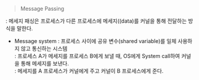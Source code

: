 
> Message Passing

: 메세지 패싱은 프로세스가 다른 프로세스에 메세지((data)를 커널을 통해 전달하는 방식을 말한다.<br> 

* Message system 
: 프로세스 사이에 공유 변수(shared variable)를 일체 사용하지 않고 통신하는 시스템<br>
: 프로세스 A가 메세지를 프로세스 B에게 보낼 때, OS에게 System call하여 커널을 통해 메세지를 보낸다.<br>
: 메세지를 A 프로세스가 커널에게 주고 커널이 B 프로세스에게 준다. 
